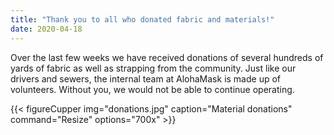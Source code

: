 ```yaml
---
title: "Thank you to all who donated fabric and materials!"
date: 2020-04-18
---
```


Over the last few weeks we have received donations of several hundreds of yards of fabric as well as strapping from the community. Just like our drivers and sewers, the internal team at AlohaMask is made up of volunteers. Without you, we would not be able to continue operating. 

{{< figureCupper
img="donations.jpg" 
caption="Material donations"
command="Resize" 
options="700x" >}}

